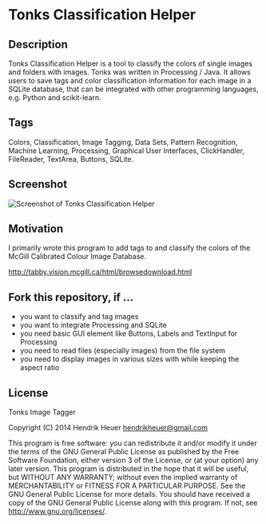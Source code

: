 Tonks Classification Helper
==============

Description
--------------

Tonks Classification Helper is a tool to classify the colors of single images and folders with images. Tonks was written in Processing / Java. It allows users to save tags and color classification information for each image in a SQLite database, that can be integrated with other programming languages, e.g. Python and scikit-learn.

Tags
--------------
Colors, Classification, Image Tagging, Data Sets, Pattern Recognition, Machine Learning, Processing, Graphical User Interfaces, ClickHandler, FileReader, TextArea, Buttons, SQLite.

Screenshot
--------------

![Screenshot of Tonks Classification Helper](/data/screenshot.png "Screenshot of Tonks Classification Helper")

Motivation
--------------

I primarily wrote this program to add tags to and classify the colors of the McGill Calibrated Colour Image Database. 

http://tabby.vision.mcgill.ca/html/browsedownload.html

Fork this repository, if ...
--------------

- you want to classify and tag images
- you want to integrate Processing and SQLite
- you need basic GUI element like Buttons, Labels and TextInput for Processing
- you need to read files (especially images) from the file system
- you need to display images in various sizes with while keeping the aspect ratio

License
--------------

Tonks Image Tagger

Copyright (C) 2014 Hendrik Heuer <hendrikheuer@gmail.com>

This program is free software: you can redistribute it and/or modify it under the terms of the GNU General Public License as published by the Free Software Foundation, either version 3 of the License, or (at your option) any later version. This program is distributed in the hope that it will be useful, but WITHOUT ANY WARRANTY; without even the implied warranty of MERCHANTABILITY or FITNESS FOR A PARTICULAR PURPOSE.  See the GNU General Public License for more details. You should have received a copy of the GNU General Public License along with this program. If not, see <http://www.gnu.org/licenses/>.

